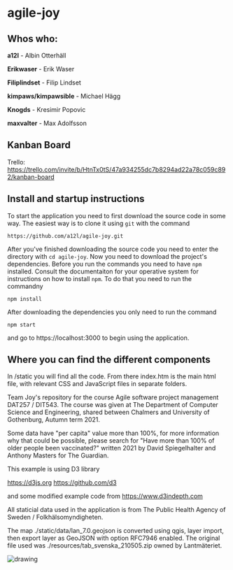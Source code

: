 
# agile-joy

## Whos who: 

**a12l** - Albin Otterhäll                                                      
                                                                                
**Erikwaser** - Erik Waser                                                      
                                                                                
**Filiplindset** - Filip Lindset                                                
                                                                                
**kimpaws/kimpawsible** - Michael Hägg                                          
                                                                                
**Knogds** - Kresimir Popovic                                                   
                                                                                
**maxvalter** - Max Adolfsson 

## Kanban Board

Trello: https://trello.com/invite/b/HtnTx0tS/47a934255dc7b8294ad22a78c059c892/kanban-board

## Install and startup instructions

To start the application you need to first download the source code in some way.
The easiest way is to clone it using `git` with the command

```
https://github.com/a12l/agile-joy.git
```

After you've finished downloading the source code you need to enter the directory with `cd agile-joy`.
Now you need to download the project's dependencies.
Before you run the commands you need to have `npm` installed.
Consult the documentaiton for your operative system for instructions on how to install `npm`.
To do that you need to run the commandny

```
npm install
```

After downloading the dependencies you only need to run the command

```
npm start
```

and go to https://localhost:3000 to begin using the application.

## Where you can find the different components

In /static you will find all the code. From there index.htm is the main html file, with relevant CSS and JavaScript files in separate folders.

Team Joy's repository for the course Agile software project management DAT257 /
DIT543. The course was given at The Department of Computer Science and
Engineering, shared between Chalmers and University of Gothenburg, Autumn term
2021.

Some data have "per capita" value more than 100%, for more information why that
could be possible, please search for "Have more than 100% of older people been
vaccinated?" written 2021 by David Spiegelhalter and Anthony Masters for The
Guardian.

This example is using D3 library

https://d3js.org https://github.com/d3

and some modified example code from https://www.d3indepth.com

All staticial data used in the application is from The Public Health Agency of
Sweden / Folkhälsomyndigheten.

The map ./static/data/lan_7.0.geojson is converted using qgis, layer import,
then export layer as GeoJSON with option RFC7946 enabled. The original file
used was ./resources/tab_svenska_210505.zip owned by Lantmäteriet.

![drawing](https://raw.githubusercontent.com/a12l/agile-joy/main/resources/screenshot_joy.png)
